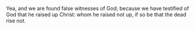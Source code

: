 Yea, and we are found false witnesses of God; because we have testified of God that he raised up Christ: whom he raised not up, if so be that the dead rise not.
